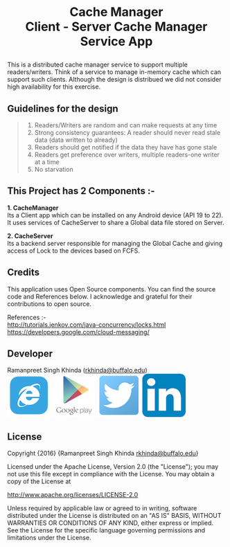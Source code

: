 # <p align="center">Cache Manager<br/>Client - Server Cache Manager Service App</p>

This is a distributed cache manager service to support multiple readers/writers. Think of a service to manage in-memory cache which can support such clients. Although the design is distribued we did not consider high availability for this exercise. 

Guidelines for the design
----
> 1. Readers/Writers are random and can make requests at any time
> 2. Strong consistency guarantees: A reader should never read stale data (data written to already)
> 3. Readers should get notified if the data they have has gone stale
> 4. Readers get preference over writers, multiple readers-one writer at a time
> 5. No starvation


This Project has 2 Components :-<br />
---------
**1. CacheManager**<br />
Its a Client app which can be installed on any Android device (API 19 to 22). It uses services of CacheServer to share a Global data file stored on Server.


**2. CacheServer**<br />
Its a backend server responsible for managing the Global Cache and giving access of Lock to the devices based on FCFS.


Credits
---------
This application uses Open Source components. You can find the source code and References below. I acknowledge and grateful for their contributions to open source.

References :-<br />
http://tutorials.jenkov.com/java-concurrency/locks.html<br />
https://developers.google.com/cloud-messaging/<br />


Developer
---------
Ramanpreet Singh Khinda (rkhinda@buffalo.edu)</br>
[![website](https://raw.githubusercontent.com/ramanpreet1990/CSE_586_Simplified_Amazon_Dynamo/master/Resources/ic_website.png)](https://branded.me/ramanpreet1990)		[![googleplay](https://raw.githubusercontent.com/ramanpreet1990/CSE_586_Simplified_Amazon_Dynamo/master/Resources/ic_google_play.png)](https://play.google.com/store/apps/details?id=suny.buffalo.mis.research&hl=en)		[![twitter](https://raw.githubusercontent.com/ramanpreet1990/CSE_586_Simplified_Amazon_Dynamo/master/Resources/ic_twitter.png)](https://twitter.com/dk_sunny1)		[![linkedin](https://raw.githubusercontent.com/ramanpreet1990/CSE_586_Simplified_Amazon_Dynamo/master/Resources/ic_linkedin.png)](https://www.linkedin.com/in/ramanpreet1990)


License
----------
Copyright {2016} 
{Ramanpreet Singh Khinda rkhinda@buffalo.edu} 

Licensed under the Apache License, Version 2.0 (the "License"); you may not use this file except in compliance with the License. You may obtain a copy of the License at

http://www.apache.org/licenses/LICENSE-2.0

Unless required by applicable law or agreed to in writing, software distributed under the License is distributed on an "AS IS" BASIS, WITHOUT WARRANTIES OR CONDITIONS OF ANY KIND, either express or implied. See the License for the specific language governing permissions and limitations under the License.
